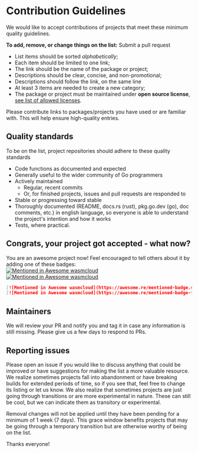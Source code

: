 
# Contribution Guidelines

We would like to accept contributions of projects that meet these minimum quality guidelines.

**To add, remove, or change things on the list:** Submit a pull request

- List items should be sorted *alphabetically*;
- Each item should be limited to one link;
- The link should be the name of the package or project;
- Descriptions should be clear, concise, and non-promotional;
- Descriptions should follow the link, on the same line
- At least 3 items are needed to create a new category;
- The package or project must be maintained under **open source license**, [see list of allowed licenses](https://opensource.org/licenses/alphabetical).

Please contribute links to packages/projects you have used or are familiar with. This will help ensure high-quality entries.

## Quality standards

To be on the list, project repositories should adhere to these quality standards

- Code functions as documented and expected
- Generally useful to the wider community of Go programmers
- Actively maintained
  - Regular, recent commits
  - Or, for finished projects, issues and pull requests are responded to
- Stable or progressing toward stable
- Thoroughly documented (README, docs.rs (rust), pkg.go.dev (go), doc comments, etc.) in english language, so everyone is able to understand the project's intention and how it works
- Tests, where practical. 
  
## Congrats, your project got accepted - what now?
You are an awesome project now! Feel encouraged to tell others about it by adding one of these badges:  
[![Mentioned in Awesome wasmcloud](https://awesome.re/mentioned-badge.svg)](https://github.com/stevelr/awesome-wasmcloud)  
[![Mentioned in Awesome wasmcloud](https://awesome.re/mentioned-badge-flat.svg)](https://github.com/stevelr/awesome-wasmcloud)

```md
[![Mentioned in Awesome wasmcloud](https://awesome.re/mentioned-badge.svg)](https://github.com/stevelr/awesome-wasmcloud)  
[![Mentioned in Awesome wasmcloud](https://awesome.re/mentioned-badge-flat.svg)](https://github.com/stevelr/awesome-wasmcloud)
```

## Maintainers

We will review your PR and notify you and tag it in case any
information is still missing. Please give us a few days to respond to PRs. 

## Reporting issues

Please open an issue if you would like to discuss anything that could be improved or have suggestions for making the list a more valuable resource. We realize sometimes projects fall into abandonment or have breaking builds for extended periods of time, so if you see that, feel free to change its listing or let us know. We also realize that sometimes projects are just going through transitions or are more experimental in nature. These can still be cool, but we can indicate them as transitory or experimental.

Removal changes will not be applied until they have been pending for a minimum of 1 week (7 days). This grace window benefits projects that may be going through a temporary transition but are otherwise worthy of being on the list.

Thanks everyone!

